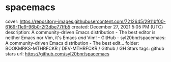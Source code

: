 # spacemacs

cover: https://repository-images.githubusercontent.com/7212645/2911bf00-6169-11e9-96b0-2f3dbe77ffb5
created: December 27, 2021 5:05 PM (UTC)
description: A community-driven Emacs distribution - The best editor is neither Emacs nor Vim,  it's Emacs *and* Vim! - GitHub - syl20bnr/spacemacs: A community-driven Emacs distribution - The best edit...
folder: BOOKMRKS-MTHRFCKR / DEV-MTHRFCKR / Github / GH Stars
tags: github stars
url: https://github.com/syl20bnr/spacemacs